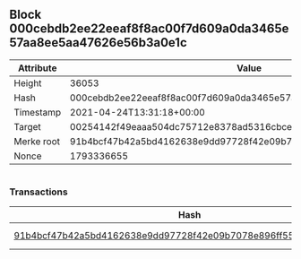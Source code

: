 ## Block 000cebdb2ee22eeaf8f8ac00f7d609a0da3465e57aa8ee5aa47626e56b3a0e1c

Attribute | Value
--- | ---
Height | 36053
Hash | 000cebdb2ee22eeaf8f8ac00f7d609a0da3465e57aa8ee5aa47626e56b3a0e1c
Timestamp | 2021-04-24T13:31:18+00:00
Target | 00254142f49eaaa504dc75712e8378ad5316cbcead634704b3734b6271167cc4
Merke root | 91b4bcf47b42a5bd4162638e9dd97728f42e09b7078e896ff5562f3c9c42b154
Nonce | 1793336655

```

```

### Transactions

Hash | Amount
--- | ---
[91b4bcf47b42a5bd4162638e9dd97728f42e09b7078e896ff5562f3c9c42b154](91b4bcf47b42a5bd4162638e9dd97728f42e09b7078e896ff5562f3c9c42b154.md) | 10.00000000 SKEPTI 
